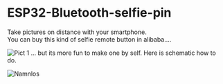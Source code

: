# ESP32-Bluetooth-selfie-pin
Take pictures on distance with your smartphone.
<BR>
You can buy this kind of selfie remote button in alibaba....
  
![Pict 1](https://user-images.githubusercontent.com/33222123/158015859-c37b979d-e636-4d80-a7db-e561c37598d7.jpg)
... but its more fun to make one by self.
Here is schematic how to do.
  
  
  ![Namnlos](https://user-images.githubusercontent.com/33222123/158015885-59569a44-0a0e-4e0c-8520-064c3d8796e5.png)

